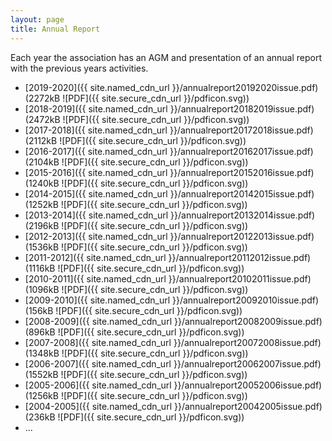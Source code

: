 ```yaml
---
layout: page
title: Annual Report
---
```

Each year the association has an AGM and presentation of an annual report
with the previous years activities.

* [2019-2020]({{ site.named_cdn_url }}/annualreport20192020issue.pdf) (2272kB ![PDF]({{ site.secure_cdn_url }}/pdficon.svg))
* [2018-2019]({{ site.named_cdn_url }}/annualreport20182019issue.pdf) (2472kB ![PDF]({{ site.secure_cdn_url }}/pdficon.svg))
* [2017-2018]({{ site.named_cdn_url }}/annualreport20172018issue.pdf) (2112kB ![PDF]({{ site.secure_cdn_url }}/pdficon.svg))
* [2016-2017]({{ site.named_cdn_url }}/annualreport20162017issue.pdf) (2104kB ![PDF]({{ site.secure_cdn_url }}/pdficon.svg))
* [2015-2016]({{ site.named_cdn_url }}/annualreport20152016issue.pdf) (1240kB ![PDF]({{ site.secure_cdn_url }}/pdficon.svg))
* [2014-2015]({{ site.named_cdn_url }}/annualreport20142015issue.pdf) (1252kB ![PDF]({{ site.secure_cdn_url }}/pdficon.svg))
* [2013-2014]({{ site.named_cdn_url }}/annualreport20132014issue.pdf) (2196kB ![PDF]({{ site.secure_cdn_url }}/pdficon.svg))
* [2012-2013]({{ site.named_cdn_url }}/annualreport20122013issue.pdf) (1536kB ![PDF]({{ site.secure_cdn_url }}/pdficon.svg))
* [2011-2012]({{ site.named_cdn_url }}/annualreport20112012issue.pdf) (1116kB ![PDF]({{ site.secure_cdn_url }}/pdficon.svg))
* [2010-2011]({{ site.named_cdn_url }}/annualreport20102011issue.pdf) (1096kB ![PDF]({{ site.secure_cdn_url }}/pdficon.svg))
* [2009-2010]({{ site.named_cdn_url }}/annualreport20092010issue.pdf) (156kB ![PDF]({{ site.secure_cdn_url }}/pdficon.svg))
* [2008-2009]({{ site.named_cdn_url }}/annualreport20082009issue.pdf) (896kB ![PDF]({{ site.secure_cdn_url }}/pdficon.svg))
* [2007-2008]({{ site.named_cdn_url }}/annualreport20072008issue.pdf) (1348kB ![PDF]({{ site.secure_cdn_url }}/pdficon.svg))
* [2006-2007]({{ site.named_cdn_url }}/annualreport20062007issue.pdf) (1552kB ![PDF]({{ site.secure_cdn_url }}/pdficon.svg))
* [2005-2006]({{ site.named_cdn_url }}/annualreport20052006issue.pdf) (1256kB ![PDF]({{ site.secure_cdn_url }}/pdficon.svg))
* [2004-2005]({{ site.named_cdn_url }}/annualreport20042005issue.pdf) (236kB ![PDF]({{ site.secure_cdn_url }}/pdficon.svg))
* ...
